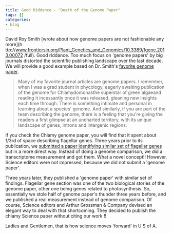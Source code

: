 ```yaml
---
title: Good Riddance - "Death of the Genome Paper"
tags: []
categories:
- blog
---
```

David Roy Smith [wrote about how genome papers are not fashionable any more](h
ttp://www.frontiersin.org/Plant_Genetics_and_Genomics/10.3389/fgene.2013.00072
/full). Good riddance. Too much focus on 'genome papers' by big journals
distorted the scientific publishing landscape over the last decade. We will
provide a good example based on Dr. Smith's [favorite genome
paper](http://www.sciencemag.org/content/318/5848/245.full).
<!--more-->

> Many of my favorite journal articles are genome papers. I remember, when I
was a grad student in phycology, eagerly awaiting publication of the genome
for Chlamydomonasthe superstar of green algaeand reading it incessantly once
it was released, gleaning new insights each time through. There is something
intimate and personal in learning about a species' genome. And similarly, if
you are part of the team describing the genome, there is a feeling that you're
giving the readers a first glimpse at an uncharted territory, with its unique
landscape of genes, introns and intergenic regions.

If you check the Chlamy genome paper, you will find that it spent about 1/3rd
of space describing flagellar genes. Three years prior to its publication, we
[submitted a paper identifying similar set of flagellar
genes](http://www.ncbi.nlm.nih.gov/pubmed/15738400) but in a more direct way.
Instead of doing a genome comparison, we did a transcriptome measurement and
got them. What a novel concept!! However, Science editors were not impressed,
because we did not submit a 'genome paper'.

Three years later, they published a 'genome paper' with similar set of
findings. Flagellar gene section was one of the two biological stories of the
genome paper, other one being genes related to photosynthesis. So, essentially
we stole half of genome paper's thunder three years before, and we published a
real measurement instead of genome comparison. Of course, Science editors and
Arthur Grossman & Company devised an elegant way to deal with that
shortcoming. They decided to publish the chlamy Science paper without citing
our work !!

Ladies and Gentlemen, that is how science moves 'forward' in U S of A.


